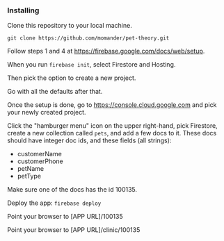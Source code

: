 ### Installing

Clone this repository to your local machine.

    git clone https://github.com/momander/pet-theory.git

Follow steps 1 and 4 at https://firebase.google.com/docs/web/setup.

When you run ``firebase init``, select Firestore and Hosting.

Then pick the option to create a new project.

Go with all the defaults after that.

Once the setup is done, go to https://console.cloud.google.com and pick your
newly created project.

Click the "hamburger menu" icon on the upper right-hand, pick Firestore, create
a new collection called ``pets``, and add a few docs to it. These docs
should have integer doc ids, and these fields (all strings):
+ customerName
+ customerPhone
+ petName
+ petType

Make sure one of the docs has the id 100135.

Deploy the app: ``firebase deploy``

Point your browser to [APP URL]/100135

Point your browser to [APP URL]/clinic/100135

